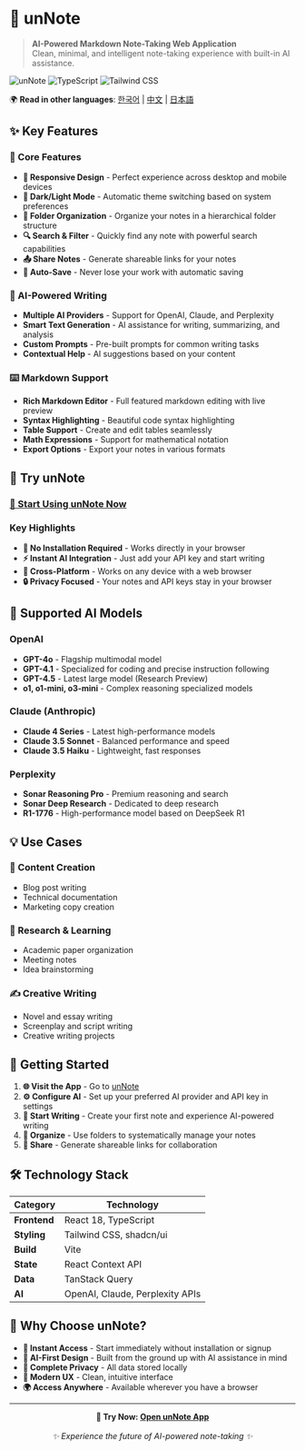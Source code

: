 
# 📝 unNote

> **AI-Powered Markdown Note-Taking Web Application**  
> Clean, minimal, and intelligent note-taking experience with built-in AI assistance.

![unNote](https://img.shields.io/badge/Built%20with-React-61DAFB?style=flat-square&logo=react&logoColor=white)
![TypeScript](https://img.shields.io/badge/TypeScript-007ACC?style=flat-square&logo=typescript&logoColor=white)
![Tailwind CSS](https://img.shields.io/badge/Tailwind%20CSS-38B2AC?style=flat-square&logo=tailwind-css&logoColor=white)

🌍 **Read in other languages**: [한국어](README.md) | [中文](README-CN.md) | [日本語](README-JP.md)

## ✨ Key Features

### 🎯 Core Features
- **📱 Responsive Design** - Perfect experience across desktop and mobile devices
- **🌙 Dark/Light Mode** - Automatic theme switching based on system preferences
- **📂 Folder Organization** - Organize your notes in a hierarchical folder structure
- **🔍 Search & Filter** - Quickly find any note with powerful search capabilities
- **📤 Share Notes** - Generate shareable links for your notes
- **💾 Auto-Save** - Never lose your work with automatic saving

### 🤖 AI-Powered Writing
- **Multiple AI Providers** - Support for OpenAI, Claude, and Perplexity
- **Smart Text Generation** - AI assistance for writing, summarizing, and analysis
- **Custom Prompts** - Pre-built prompts for common writing tasks
- **Contextual Help** - AI suggestions based on your content

### ⌨️ Markdown Support
- **Rich Markdown Editor** - Full featured markdown editing with live preview
- **Syntax Highlighting** - Beautiful code syntax highlighting
- **Table Support** - Create and edit tables seamlessly
- **Math Expressions** - Support for mathematical notation
- **Export Options** - Export your notes in various formats

## 🚀 Try unNote

### **[🌟 Start Using unNote Now](https://unnote.works)**

### Key Highlights
- **🚫 No Installation Required** - Works directly in your browser
- **⚡ Instant AI Integration** - Just add your API key and start writing
- **📱 Cross-Platform** - Works on any device with a web browser
- **🔒 Privacy Focused** - Your notes and API keys stay in your browser

## 🤖 Supported AI Models

### OpenAI
- **GPT-4o** - Flagship multimodal model
- **GPT-4.1** - Specialized for coding and precise instruction following
- **GPT-4.5** - Latest large model (Research Preview)
- **o1, o1-mini, o3-mini** - Complex reasoning specialized models

### Claude (Anthropic)
- **Claude 4 Series** - Latest high-performance models
- **Claude 3.5 Sonnet** - Balanced performance and speed
- **Claude 3.5 Haiku** - Lightweight, fast responses

### Perplexity
- **Sonar Reasoning Pro** - Premium reasoning and search
- **Sonar Deep Research** - Dedicated to deep research
- **R1-1776** - High-performance model based on DeepSeek R1

## 💡 Use Cases

### 📝 Content Creation
- Blog post writing
- Technical documentation
- Marketing copy creation

### 🔬 Research & Learning
- Academic paper organization
- Meeting notes
- Idea brainstorming

### ✍️ Creative Writing
- Novel and essay writing
- Screenplay and script writing
- Creative writing projects

## 🚀 Getting Started

1. **🌐 Visit the App** - Go to [unNote](https://unnote.works)
2. **⚙️ Configure AI** - Set up your preferred AI provider and API key in settings
3. **📝 Start Writing** - Create your first note and experience AI-powered writing
4. **📁 Organize** - Use folders to systematically manage your notes
5. **🔗 Share** - Generate shareable links for collaboration

## 🛠️ Technology Stack

| Category | Technology |
|----------|------------|
| **Frontend** | React 18, TypeScript |
| **Styling** | Tailwind CSS, shadcn/ui |
| **Build** | Vite |
| **State** | React Context API |
| **Data** | TanStack Query |
| **AI** | OpenAI, Claude, Perplexity APIs |

## 🌟 Why Choose unNote?

- **🚀 Instant Access** - Start immediately without installation or signup
- **🤖 AI-First Design** - Built from the ground up with AI assistance in mind
- **🔐 Complete Privacy** - All data stored locally
- **💎 Modern UX** - Clean, intuitive interface
- **🌍 Access Anywhere** - Available wherever you have a browser

---

<div align="center">
  <strong>🔗 Try Now: <a href="https://unnote.works">Open unNote App</a></strong><br><br>
  <em>✨ Experience the future of AI-powered note-taking ✨</em>
</div>
